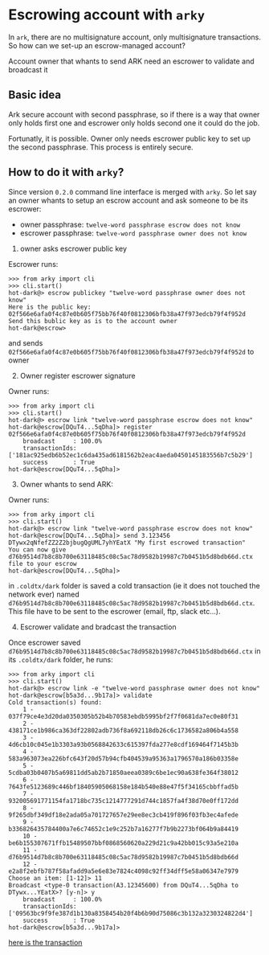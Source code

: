 # Escrowing account with `arky`

In `ark`, there are no multisignature account, only multisignature transactions.
So how can we set-up an escrow-managed account?

Account owner that whants to send ARK need an escrower to validate and broadcast it

## Basic idea

Ark secure account with second passphrase, so if there is a way that owner only holds
first one and escrower only holds second one it could do the job.

Fortunatly, it is possible. Owner only needs escrower public key to set up the second
passphrase. This process is entirely secure.

## How to do it with `arky`?

Since version `0.2.0` command line interface is merged with `arky`. So let say an owner
whants to setup an escrow account and ask someone to be its escrower:

 - owner passphrase: `twelve-word passphrase escrow does not know`
 - escrower passphrase: `twelve-word passphrase owner does not know`

1. owner asks escrower public key
 
Escrower runs:

```
>>> from arky import cli
>>> cli.start()
hot-dark@> escrow publickey "twelve-word passphrase owner does not know"
Here is the public key: 02f566e6afa0f4c87e0b605f75bb76f40f0812306bfb38a47f973edcb79f4f952d
Send this bublic key as is to the account owner
hot-dark@escrow>
```

and sends `02f566e6afa0f4c87e0b605f75bb76f40f0812306bfb38a47f973edcb79f4f952d` to owner

2. Owner register escrower signature

Owner runs:

```
>>> from arky import cli
>>> cli.start()
hot-dark@> escrow link "twelve-word passphrase escrow does not know"
hot-dark@escrow[DQuT4...5qDha]> register 02f566e6afa0f4c87e0b605f75bb76f40f0812306bfb38a47f973edcb79f4f952d
    broadcast     : 100.0%
    transactionIds: ['181ac925edb6b52ec1c6da435ad6181562b2eac4aeda0450145183556b7c5b29']
    success       : True
hot-dark@escrow[DQuT4...5qDha]>
```

3. Owner whants to send ARK:

Owner runs:

```
>>> from arky import cli
>>> cli.start()
hot-dark@> escrow link "twelve-word passphrase escrow does not know"
hot-dark@escrow[DQuT4...5qDha]> send 3.123456 DTywx2qNfefZZ2Z2bjbugQgUML7yhYEatX "My first escrowed transaction"
You can now give d76b9514d7b8c8b700e63118485c08c5ac78d9582b19987c7b0451b5d8bdb66d.ctx file to your escrow
hot-dark@escrow[DQuT4...5qDha]>
```

in `.coldtx/dark` folder is saved a cold transaction (ie it does not touched the network ever) named
`d76b9514d7b8c8b700e63118485c08c5ac78d9582b19987c7b0451b5d8bdb66d.ctx`. This file have to be sent to the
escrower (email, ftp, slack etc...). 

4. Escrower validate and bradcast the transaction

Once escrower saved `d76b9514d7b8c8b700e63118485c08c5ac78d9582b19987c7b0451b5d8bdb66d.ctx` in its
`.coldtx/dark` folder, he runs:

```
>>> from arky import cli
>>> cli.start()
hot-dark@> escrow link -e "twelve-word passphrase owner does not know"
hot-dark@escrow[b5a3d...9b17a]> validate
Cold transaction(s) found:
    1 - 037f79ce4e3d20da0350305b52b4b70583ebdb5995bf2f7f0681da7ec0e80f31
    2 - 438171ce1b986ca363df22802adb736f8a692118db26c6c1736582a806b4a558
    3 - 4d6cb10c045e1b3303a93b0568842633c615397fda277e8cdf169464f7145b3b
    4 - 583a963073ea226bfc643f20d57b94cfb404539a95363a1796570a186b03358e
    5 - 5cdba03b0407b5a69811dd5ab2b71850aeea0389c6be1ec90a638fe364f38012
    6 - 7643fe5123689c446bf18405905068158e184b540e88e47f5f34165cbbffad5b
    7 - 932005691771154fa1718bc735c1214777291d744c1857fa4f38d70e0ff172dd
    8 - 9f265dbf349df18e2ada05a701727657e29ee8ec3cb419f896f03fb3ec4afede
    9 - b336826435784400a7e6c74652c1e9c252b7a16277f7b9b2273bf064b9a84419
    10 - be6b155307671ffb15489507bbf0868560620a229d21c9a42bb015c93a5e210a
    11 - d76b9514d7b8c8b700e63118485c08c5ac78d9582b19987c7b0451b5d8bdb66d
    12 - e2a8f2ebfb787f58afadd9a5e6e83e7824c4098c92ff34dff5e58a06347e7979
Choose an item: [1-12]> 11
Broadcast <type-0 transaction(A3.12345600) from DQuT4...5qDha to DTywx...YEatX>? [y-n]> y
    broadcast     : 100.0%
    transactionIds: ['09563bc9f9fe387d1b130a8358454b20f4b6b90d75086c3b132a3230324822d4']
    success       : True
hot-dark@escrow[b5a3d...9b17a]>
```

[here is the transaction](http://dexplorer.ark.io/tx/09563bc9f9fe387d1b130a8358454b20f4b6b90d75086c3b132a3230324822d4)

